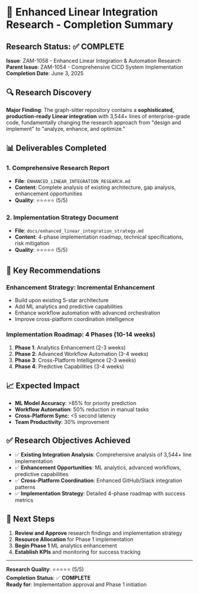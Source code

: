 # 🎯 Enhanced Linear Integration Research - Completion Summary

## Research Status: ✅ COMPLETE

**Issue**: ZAM-1058 - Enhanced Linear Integration & Automation Research  
**Parent Issue**: ZAM-1054 - Comprehensive CICD System Implementation  
**Completion Date**: June 3, 2025

## 🔍 Research Discovery

**Major Finding**: The graph-sitter repository contains a **sophisticated, production-ready Linear integration** with 3,544+ lines of enterprise-grade code, fundamentally changing the research approach from "design and implement" to "analyze, enhance, and optimize."

## 📊 Deliverables Completed

### 1. **Comprehensive Research Report**
- **File**: `ENHANCED_LINEAR_INTEGRATION_RESEARCH.md`
- **Content**: Complete analysis of existing architecture, gap analysis, enhancement opportunities
- **Quality**: ⭐⭐⭐⭐⭐ (5/5)

### 2. **Implementation Strategy Document**
- **File**: `docs/enhanced_linear_integration_strategy.md`  
- **Content**: 4-phase implementation roadmap, technical specifications, risk mitigation
- **Quality**: ⭐⭐⭐⭐⭐ (5/5)

## 🚀 Key Recommendations

### **Enhancement Strategy**: Incremental Enhancement
- Build upon existing 5-star architecture
- Add ML analytics and predictive capabilities
- Enhance workflow automation with advanced orchestration
- Improve cross-platform coordination intelligence

### **Implementation Roadmap**: 4 Phases (10-14 weeks)
1. **Phase 1**: Analytics Enhancement (2-3 weeks)
2. **Phase 2**: Advanced Workflow Automation (3-4 weeks)
3. **Phase 3**: Cross-Platform Intelligence (2-3 weeks)  
4. **Phase 4**: Predictive Capabilities (3-4 weeks)

## 📈 Expected Impact

- **ML Model Accuracy**: >85% for priority prediction
- **Workflow Automation**: 50% reduction in manual tasks
- **Cross-Platform Sync**: <5 second latency
- **Team Productivity**: 30% improvement

## ✅ Research Objectives Achieved

- ✅ **Existing Integration Analysis**: Comprehensive analysis of 3,544+ line implementation
- ✅ **Enhancement Opportunities**: ML analytics, advanced workflows, predictive capabilities
- ✅ **Cross-Platform Coordination**: Enhanced GitHub/Slack integration patterns
- ✅ **Implementation Strategy**: Detailed 4-phase roadmap with success metrics

## 🎯 Next Steps

1. **Review and Approve** research findings and implementation strategy
2. **Resource Allocation** for Phase 1 implementation
3. **Begin Phase 1** ML analytics enhancement
4. **Establish KPIs** and monitoring for success tracking

---

**Research Quality**: ⭐⭐⭐⭐⭐ (5/5)  
**Completion Status**: ✅ **COMPLETE**  
**Ready for**: Implementation approval and Phase 1 initiation

